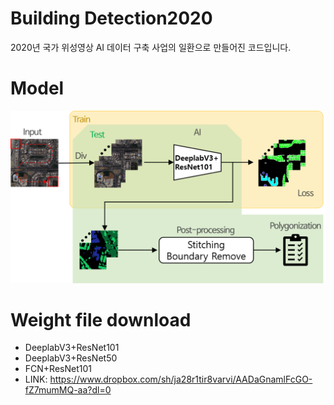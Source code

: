 # Building Detection2020
2020년 국가 위성영상 AI 데이터 구축 사업의 일환으로 만들어진 코드입니다.

# Model
![전체 모델 구조](./images/model.png)

# Weight file download
- DeeplabV3+ResNet101
- DeeplabV3+ResNet50
- FCN+ResNet101
- LINK: https://www.dropbox.com/sh/ja28r1tir8varvi/AADaGnamlFcGO-fZ7mumMQ-aa?dl=0
